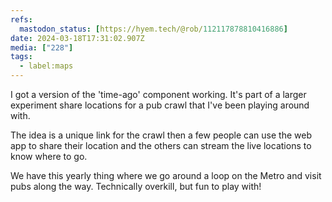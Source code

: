 ```yaml
---
refs:
  mastodon_status: [https://hyem.tech/@rob/112117878810416886]
date: 2024-03-18T17:31:02.907Z
media: ["228"]
tags:
  - label:maps
---
```


I got a version of the 'time-ago' component working. It's part of a larger experiment share locations for a pub crawl that I've been playing around with.

The idea is a unique link for the crawl then a few people can use the web app to share their location and the others can stream the live locations to know where to go.

We have this yearly thing where we go around a loop on the Metro and visit pubs along the way. Technically overkill, but fun to play with!

